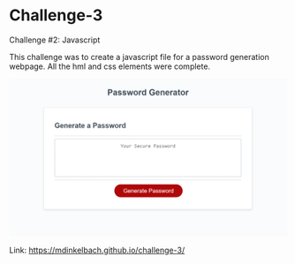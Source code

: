 # Challenge-3
Challenge #2: Javascript

This challenge was to create a javascript file for a password generation webpage. All the hml and css elements were complete.

![Webpage Screenshot](./site-screenshot.png)

Link: https://mdinkelbach.github.io/challenge-3/
